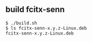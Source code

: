 ## build fcitx-senn

```
$ ./build.sh
$ ls fcitx-senn-x.y.z-Linux.deb
fcitx-senn-x.y.z-Linux.deb
```
